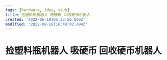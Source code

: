 ```yaml
---
tags: [hardware, idea, stub]
title: 捡塑料瓶机器人 吸硬币 回收硬币机器人
created: '2022-06-18T05:33:56.000Z'
modified: '2022-08-18T16:40:02.494Z'
---
```


# 捡塑料瓶机器人 吸硬币 回收硬币机器人

